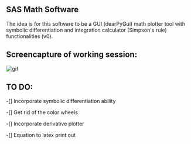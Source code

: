 ## SAS Math Software

The idea is for this software to be a GUI (dearPyGui) math plotter tool with symbolic differentiation and integration calculator (Simpson's rule) functionalities (v0).

## Screencapture of working session:
![gif](media/v0.gif)

## TO DO:
-[] Incorporate symbolic differentiation ability

-[] Get rid of the color wheels

-[] Incorporate derivative plotter

-[] Equation to latex print out
